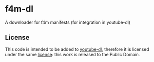 f4m-dl
======

A downloader for f4m manifests (for integration in youtube-dl)

## License

This code is intended to be added to [youtube-dl](https://github.com/rg3/youtube-dl), therefore it is licensed under the same [license](https://github.com/rg3/youtube-dl/blob/master/LICENSE): this work is released to the Public Domain.
